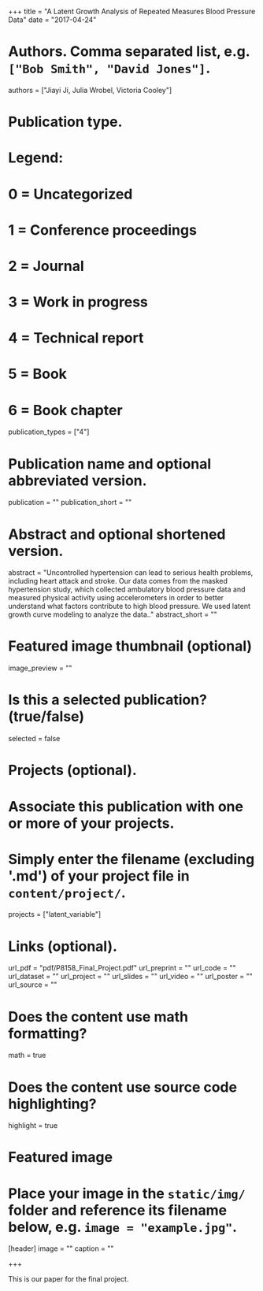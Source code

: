 +++
title = "A Latent Growth Analysis of Repeated Measures Blood Pressure Data"
date = "2017-04-24"

# Authors. Comma separated list, e.g. `["Bob Smith", "David Jones"]`.
authors = ["Jiayi Ji, Julia Wrobel, Victoria Cooley"]

# Publication type.
# Legend:
# 0 = Uncategorized
# 1 = Conference proceedings
# 2 = Journal
# 3 = Work in progress
# 4 = Technical report
# 5 = Book
# 6 = Book chapter
publication_types = ["4"]

# Publication name and optional abbreviated version.
publication = ""
publication_short = ""

# Abstract and optional shortened version.
abstract = "Uncontrolled hypertension can lead to serious health problems, including heart attack and stroke. Our data comes from the masked hypertension study, which collected ambulatory blood pressure data and measured physical activity using accelerometers in order to better understand what factors contribute to high blood pressure. We used latent growth curve modeling to analyze the data.."
abstract_short = ""

# Featured image thumbnail (optional)
image_preview = ""

# Is this a selected publication? (true/false)
selected = false

# Projects (optional).
#   Associate this publication with one or more of your projects.
#   Simply enter the filename (excluding '.md') of your project file in `content/project/`.
projects = ["latent_variable"]

# Links (optional).
url_pdf = "pdf/P8158_Final_Project.pdf"
url_preprint = ""
url_code = ""
url_dataset = ""
url_project = ""
url_slides = ""
url_video = ""
url_poster = ""
url_source = ""

# Does the content use math formatting?
math = true

# Does the content use source code highlighting?
highlight = true

# Featured image
# Place your image in the `static/img/` folder and reference its filename below, e.g. `image = "example.jpg"`.
[header]
image = ""
caption = ""

+++

This is our paper for the final project.
